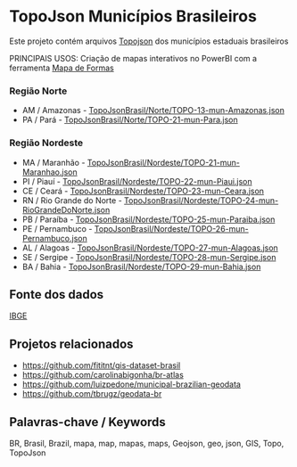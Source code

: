 ﻿
TopoJson Municípios Brasileiros
===================

Este projeto contém arquivos [Topojson](https://github.com/topojson) dos municípios estaduais brasileiros

PRINCIPAIS USOS: Criação de mapas interativos no PowerBI com a ferramenta [Mapa de Formas](https://docs.microsoft.com/pt-br/power-bi/visuals/desktop-shape-map)


### Região Norte
<!--
* AC / Acre - [geojson/geojs-12-mun.json](geojson/geojs-12-mun.json)
* AP / Amapá - [geojson/geojs-16-mun.json](geojson/geojs-16-mun.json)
-->
* AM / Amazonas - [TopoJsonBrasil/Norte/TOPO-13-mun-Amazonas.json](TopoJsonBrasil/Norte/TOPO-13-mun-Amazonas.json)
* PA / Pará  - [TopoJsonBrasil/Norte/TOPO-21-mun-Para.json](TopoJsonBrasil/Norte/TOPO-21-mun-Para.json)
<!-- 
* RO / Rondônia - [geojson/geojs-11-mun.json](geojson/geojs-11-mun.json)
* RR / Roraima - [geojson/geojs-14-mun.json](geojson/geojs-14-mun.json)
* TO / Tocantins - [geojson/geojs-17-mun.json](geojson/geojs-17-mun.json)
-->

### Região Nordeste
* MA / Maranhão - [TopoJsonBrasil/Nordeste/TOPO-21-mun-Maranhao.json](TopoJsonBrasil/Nordeste/TOPO-21-mun-Maranhao.json)
* PI / Piauí - [TopoJsonBrasil/Nordeste/TOPO-22-mun-Piaui.json](TopoJsonBrasil/Nordeste/TOPO-22-mun-Piaui.json)
* CE / Ceará - [TopoJsonBrasil/Nordeste/TOPO-23-mun-Ceara.json](TopoJsonBrasil/Nordeste/TOPO-23-mun-Ceara.json)
* RN / Rio Grande do Norte - [TopoJsonBrasil/Nordeste/TOPO-24-mun-RioGrandeDoNorte.json](TopoJsonBrasil/Nordeste/TOPO-24-mun-RioGrandeDoNorte.json)
* PB / Paraíba - [TopoJsonBrasil/Nordeste/TOPO-25-mun-Paraiba.json](TopoJsonBrasil/Nordeste/TOPO-25-mun-Paraiba.json)
* PE / Pernambuco - [TopoJsonBrasil/Nordeste/TOPO-26-mun-Pernambuco.json](TopoJsonBrasil/Nordeste/TOPO-26-mun-Pernambuco.json)
* AL / Alagoas - [TopoJsonBrasil/Nordeste/TOPO-27-mun-Alagoas.json](TopoJsonBrasil/Nordeste/TOPO-27-mun-Alagoas.json)
* SE / Sergipe - [TopoJsonBrasil/Nordeste/TOPO-28-mun-Sergipe.json](TopoJsonBrasil/Nordeste/TOPO-28-mun-Sergipe.json)
* BA / Bahia - [TopoJsonBrasil/Nordeste/TOPO-29-mun-Bahia.json](TopoJsonBrasil/Nordeste/TOPO-29-mun-Bahia.json)

<!-- 
### Região Sudeste
* ES / Espíriro Santo - [geojson/geojs-32-mun.json](geojson/geojs-32-mun.json)
* MG / Minas Gerais - [geojson/geojs-31-mun.json](geojson/geojs-31-mun.json)
* RJ / Rio de Janeiro - [geojson/geojs-33-mun.json](geojson/geojs-33-mun.json)
* SP / São Paulo - [geojson/geojs-35-mun.json](geojson/geojs-35-mun.json)


### Região Sul
* PR / Paraná - [geojson/geojs-41-mun.json](geojson/geojs-41-mun.json)
* RS / Rio Grande do Sul - [geojson/geojs-43-mun.json](geojson/geojs-43-mun.json)
* SC / Santa Catarina - [geojson/geojs-42-mun.json](geojson/geojs-42-mun.json)


### Região Centro-Oeste
* DF / Distrito Federal - [geojson/geojs-53-mun.json](geojson/geojs-53-mun.json) 
* GO / Goiás - [geojson/geojs-52-mun.json](geojson/geojs-52-mun.json)
* MT / Mato Grosso - [geojson/geojs-51-mun.json](geojson/geojs-51-mun.json)
* MS / Mato Grosso do Sul - [geojson/geojs-50-mun.json](geojson/geojs-50-mun.json)


### Brasil
* BR / Brasil - [geojson/geojs-100-mun.json](geojson/geojs-100-mun.json)
-->

Fonte dos dados
---------------
[IBGE](http://ibge.gov.br/)


Projetos relacionados
--------------------- 
* https://github.com/fititnt/gis-dataset-brasil
* https://github.com/carolinabigonha/br-atlas
* https://github.com/luizpedone/municipal-brazilian-geodata
* https://github.com/tbrugz/geodata-br


Palavras-chave / Keywords
-------------------------
BR, Brasil, Brazil, mapa, map, mapas, maps, Geojson, geo, json, GIS, Topo, TopoJson
